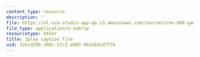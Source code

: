 ```yaml
---
content_type: resource
description: ''
file: https://ol-ocw-studio-app-qa.s3.amazonaws.com/courses/cms-608-game-design-spring-2014/32ecd29b388c57c2a903941e0dcdff7b_1506696.vtt
file_type: application/x-subrip
resourcetype: Other
title: 3play caption file
uid: 32ecd29b-388c-57c2-a903-941e0dcdff7b
---
```

